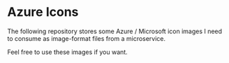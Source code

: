 # Azure Icons

The following repository stores some Azure / Microsoft icon images I need to consume as image-format files from a microservice.

Feel free to use these images if you want.
